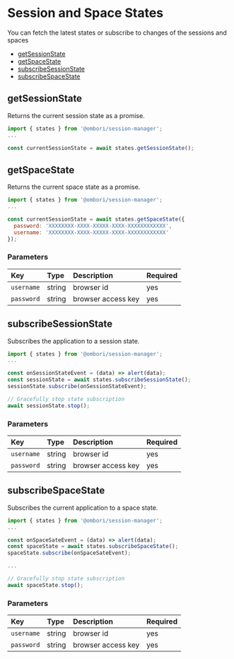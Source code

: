 # Session and Space States

You can fetch the latest states or subscribe to changes of the sessions and spaces

- [getSessionState](undefined)
- [getSpaceState](undefined)
- [subscribeSessionState](undefined)
- [subscribeSpaceState](undefined)


## getSessionState

Returns the current session state as a promise.

```js
import { states } from '@ombori/session-manager';
...

const currentSessionState = await states.getSessionState();
```

## getSpaceState
Returns the current space state as a promise.

```js
import { states } from '@ombori/session-manager';
...

const currentSessionState = await states.getSpaceState({
  password: 'XXXXXXXX-XXXX-XXXXX-XXXX-XXXXXXXXXXXX',
  username: 'XXXXXXXX-XXXX-XXXXX-XXXX-XXXXXXXXXXXX'
});
```


### Parameters

| Key        | Type   | Description        | Required |
| :--------- | :----- | :----------------- | :------- |
| `username` | string | browser id         | yes      |
| `password` | string | browser access key | yes      |


## subscribeSessionState

Subscribes the application to a session state.

```js
import { states } from '@ombori/session-manager';
...

const onSessionStateEvent = (data) => alert(data);
const sessionState = await states.subscribeSessionState();
sessionState.subscribe(onSessionStateEvent);

// Gracefully stop state subscription
await sessionState.stop();
```


### Parameters

| Key        | Type   | Description        | Required |
| :--------- | :----- | :----------------- | :------- |
| `username` | string | browser id         | yes      |
| `password` | string | browser access key | yes      |


## subscribeSpaceState
Subscribes the current application to a space state.

```js
import { states } from '@ombori/session-manager';
...

const onSpaceSateEvent = (data) => alert(data);
const spaceState = await states.subscribeSpaceState();
spaceState.subscribe(onSpaceSateEvent);

...

// Gracefully stop state subscription
await spaceState.stop();
```
### Parameters

| Key        | Type   | Description        | Required |
| :--------- | :----- | :----------------- | :------- |
| `username` | string | browser id         | yes      |
| `password` | string | browser access key | yes      |

